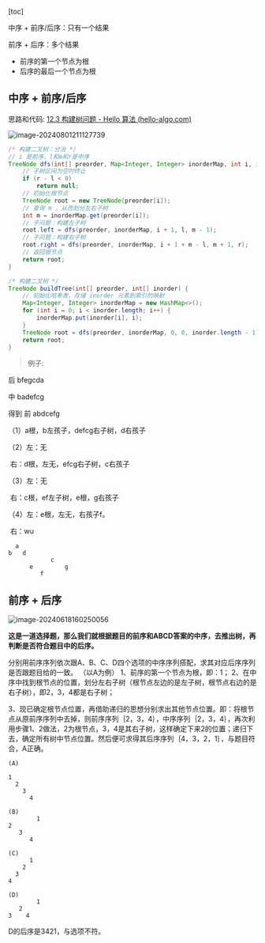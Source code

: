 [toc]

中序 + 前序/后序：只有一个结果

前序 + 后序：多个结果

- 前序的第一个节点为根
- 后序的最后一个节点为根

## 中序 + 前序/后序

思路和代码: [12.3  构建树问题 - Hello 算法 (hello-algo.com)](https://www.hello-algo.com/chapter_divide_and_conquer/build_binary_tree_problem/#3)

![image-20240801211127739](https://cdn.jsdelivr.net/gh/sword4869/pic1@main/images/202408012111805.png)

```java
/* 构建二叉树：分治 */
// i 是前序，l和m和r是中序
TreeNode dfs(int[] preorder, Map<Integer, Integer> inorderMap, int i, int l, int r) {
    // 子树区间为空时终止
    if (r - l < 0)
        return null;
    // 初始化根节点
    TreeNode root = new TreeNode(preorder[i]);
    // 查询 m ，从而划分左右子树
    int m = inorderMap.get(preorder[i]);
    // 子问题：构建左子树
    root.left = dfs(preorder, inorderMap, i + 1, l, m - 1);
    // 子问题：构建右子树
    root.right = dfs(preorder, inorderMap, i + 1 + m - l, m + 1, r);
    // 返回根节点
    return root;
}

/* 构建二叉树 */
TreeNode buildTree(int[] preorder, int[] inorder) {
    // 初始化哈希表，存储 inorder 元素到索引的映射
    Map<Integer, Integer> inorderMap = new HashMap<>();
    for (int i = 0; i < inorder.length; i++) {
        inorderMap.put(inorder[i], i);
    }
    TreeNode root = dfs(preorder, inorderMap, 0, 0, inorder.length - 1);
    return root;
}
```



> 例子: 

后 bfegcda

中 badefcg

得到 前 abdcefg

（1）a根，b左孩子，defcg右子树，d右孩子

（2）左：无

​	  右：d根，左无，efcg右子树，c右孩子

（3）左：无

​	右：c根，ef左子树，e根，g右孩子

（4）左：e根，左无，右孩子f。

​	右：wu

```
  a
b   d
			c
	  e			g
	     f
```
## 前序 + 后序

![image-20240618160250056](https://cdn.jsdelivr.net/gh/sword4869/pic1@main/images/202406181602105.png)

**这是一道选择题，那么我们就根据题目的前序和ABCD答案的中序，去推出树，再判断是否符合题目中的后序。**

分别用前序序列依次跟A、B、C、D四个选项的中序序列搭配，求其对应后序序列是否跟题目给的一致。
（以A为例）
1、前序的第一个节点为根，即：1；
2、在中序中找到根节点的位置，划分左右子树（根节点左边的是左子树，根节点右边的是右子树），即2，3，4都是右子树；

3、现已确定根节点位置，再借助递归的思想分别求出其他节点位置。即：将根节点从原前序序列中去掉，则前序序列｛2，3，4｝，中序序列｛2，3，4｝，再次利用步骤1、2做法，2为根节点，3，4是其右子树，这样确定下来2的位置；递归下去，确定所有树中节点位置。然后便可求得其后序序列｛4，3，2，1｝，与题目符合，A正确。

```
(A)

1
  2 
    3  
      4
      
(B)
		1
2
   3
      4

(C)
      1
    2
  3
4

(D)
		1
   2
3    4
```

D的后序是3421，与选项不符。